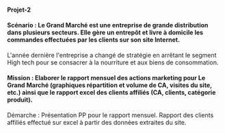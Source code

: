 #### Projet-2

#### Scénario : Le Grand Marché est une entreprise de grande distribution dans plusieurs secteurs. Elle gère un entrepôt et livre à domicile les commandes effectuées par les clients sur son site Internet. 

L'année dernière l'entreprise a changé de stratégie en arrêtant le segment High tech pour se consacrer à la nourriture et aux biens de consommation.

#### Mission : Elaborer le rapport mensuel des actions marketing pour Le Grand Marché (graphiques répartition et volume de CA, visites du site, etc.) ainsi que le rapport excel des clients affiliés (CA, clients, catégorie produit).

Démarche : Présentation PP pour le rapport mensuel. Rapport des clients affiliés effectué sur excel à partir des données extraites du site.
